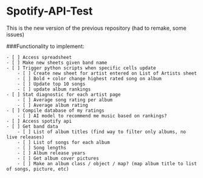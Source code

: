 # Spotify-API-Test

This is the new version of the previous repository (had to remake, some issues)

###Functionality to implement:

    - [ ] Access spreadsheet
    - [ ] Make new sheets given band name
    - [ ] Trigger python scripts when specific cells update
        - [ ] Create new sheet for artist entered on List of Artists sheet
        - [ ] Bold + color change highest rated song on album
        - [ ] Update top 10 songs
        - [ ] update album rankings
    - [ ] Stat diagnostic for each artist page
        - [ ] Average song rating per album
        - [ ] Average album rating
    - [ ] Compile database of my ratings
        - [ ] AI model to recommend me music based on rankings?
    - [ ] Access spotify api
    - [ ] Get band data
        - [ ] List of album titles (find way to filter only albums, no live releases)
        - [ ] List of songs for each album
        - [ ] Song lengths
        - [ ] Album release years
        - [ ] Get album cover pictures
        - [ ] Make an album class / object / map? (map album title to list of songs, picture, etc)